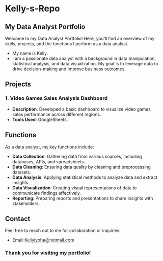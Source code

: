 # Kelly-s-Repo
## My Data Analyst Portfolio
Welcome to my Data Analyst Portfolio! Here, you'll find an overview of my skills, projects, and the functions I perform as a data analyst.
- My name is Kelly.
- I am a passionate data analyst with a background in data manipulation, statistical analysis, and data visualization. My goal is to leverage data to drive decision-making and improve business outcomes.
## Projects
### 1. Video Games Sales Analysis Dashboard
- **Description**: Developed a basic dashboard to visualize video games sales performance across different regions.
- **Tools Used**: GoogleSheets.
## Functions
As a data analyst, my key functions include:
- **Data Collection**: Gathering data from various sources, including databases, APIs, and spreadsheets.
- **Data Cleaning**: Ensuring data quality by cleaning and preprocessing datasets.
- **Data Analysis**: Applying statistical methods to analyze data and extract insights.
- **Data Visualization**: Creating visual representations of data to communicate findings effectively.
- **Reporting**: Preparing reports and presentations to share insights with stakeholders.
## Contact
Feel free to reach out to me for collaboration or inquiries:
- Email:Kellyiyoha@hotmail.com
### Thank you for visiting my portfolio!
